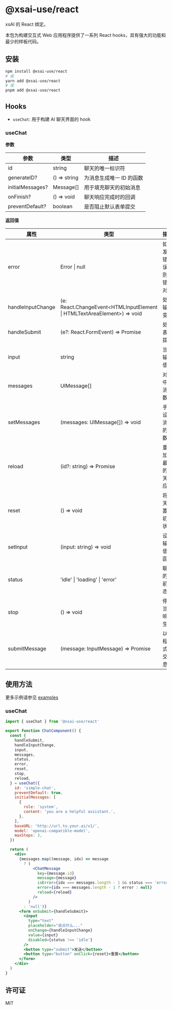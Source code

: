 # @xsai-use/react

xsAI 的 React 绑定。

本包为构建交互式 Web 应用程序提供了一系列 React hooks，具有强大的功能和最少的样板代码。

## 安装

```bash
npm install @xsai-use/react
# 或
yarn add @xsai-use/react
# 或
pnpm add @xsai-use/react
```

## Hooks

- `useChat`: 用于构建 AI 聊天界面的 hook

### useChat

__参数__

| 参数 | 类型 | 描述 |
|-----------|------|-------------|
| id | string | 聊天的唯一标识符 |
| generateID? | () => string | 为消息生成唯一 ID 的函数 |
| initialMessages? | Message[] | 用于填充聊天的初始消息 |
| onFinish? | () => void | 聊天响应完成时的回调 |
| preventDefault? | boolean | 是否阻止默认表单提交 |

__返回值__

| 属性 | 类型 | 描述 |
|----------|------|-------------|
| error | Error \| null | 如果发生错误，则为错误对象 |
| handleInputChange | (e: React.ChangeEvent<HTMLInputElement \| HTMLTextAreaElement>) => void | 处理输入变化 |
| handleSubmit | (e?: React.FormEvent<HTMLFormElement>) => Promise<void> | 处理表单提交 |
| input | string | 当前输入值 |
| messages | UIMessage[] | 对话中的消息数组 |
| setMessages | (messages: UIMessage[]) => void | 手动设置消息的函数 |
| reload | (id?: string) => Promise<void> | 重新加载最后的聊天响应 |
| reset | () => void | 将聊天重置为初始状态 |
| setInput | (input: string) => void | 设置输入值的函数 |
| status | 'idle' \| 'loading' \| 'error' | 聊天的当前状态 |
| stop | () => void | 停止当前响应生成 |
| submitMessage | (message: InputMessage) => Promise<void> | 以编程方式提交消息 |

## 使用方法

更多示例请参见 [examples](https://github.com/moeru-ai/xsai-use/examples/react)

### useChat

```jsx
import { useChat } from '@xsai-use/react'

export function ChatComponent() {
  const {
    handleSubmit,
    handleInputChange,
    input,
    messages,
    status,
    error,
    reset,
    stop,
    reload,
  } = useChat({
    id: 'simple-chat',
    preventDefault: true,
    initialMessages: [
      {
        role: 'system',
        content: 'you are a helpful assistant.',
      },
    ],
    baseURL: 'http://url.to.your.ai/v1/',
    model: 'openai-compatible-model',
    maxSteps: 3,
  })

  return (
    <div>
      {messages.map((message, idx) => message
        ? (
            <ChatMessage
              key={message.id}
              message={message}
              isError={idx === messages.length - 1 && status === 'error'}
              error={idx === messages.length - 1 ? error : null}
              reload={reload}
            />
          )
        : 'null')}
      <form onSubmit={handleSubmit}>
        <input
          type="text"
          placeholder="说点什么..."
          onChange={handleInputChange}
          value={input}
          disabled={status !== 'idle'}
        />
        <button type="submit">发送</button>
        <button type="button" onClick={reset}>重置</button>
      </form>
    </div>
  )
}
```

## 许可证

MIT
